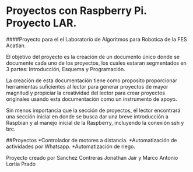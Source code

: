 # Proyectos con Raspberry Pi. Proyecto LAR.

####Proyecto para el el Laboratorio de Algoritmos para Robotica de la FES Acatlan.

El objetivo del proyecto es la creación de un documento único donde se documente cada uno de los proyectos, los cuales estaran segmentados en 3 partes: Introducción, Esquema y Programación.

La creación de esta documentación tiene como proposito proporcionar herramientas suficientes al lector para generar proyectos de mayor magnitud y propiciar la creatividad del lector para crear proyectos originales usando esta documentación como un instrumento de apoyo.

Sin menos importancia que la sección de proyectos, el lector encontrará una sección inicial en donde se busca dar una breve introducción a Raspbian y al manejo inicial de la Raspberry, incluyendo la conexión ssh y brc.


##Proyectos
   	*Controlador de motores a distancia.
   	*Automatización de actividades por Whatsapp.
   	*Automatización de riego.

Proyecto creado por Sanchez Contreras Jonathan Jair y Marco Antonio Lortia Prado



